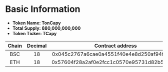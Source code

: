 # Basic Information

* **Token Name: TonCapy**
* **Total Supply: 880,000,000,000**
* **Token Ticker: TCapy**

<table><thead><tr><th width="100" align="center">Chain </th><th width="107" align="center">Decimal</th><th align="center">Contract address</th></tr></thead><tbody><tr><td align="center">BSC</td><td align="center">18</td><td align="center">0x045c2767a6cae0a4551f40e4e8d250af94fe056b</td></tr><tr><td align="center">ETH</td><td align="center">18</td><td align="center">0x57604f28a2af0e2fcc1c0570e95731d82b55c730</td></tr></tbody></table>
